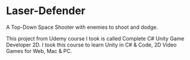 # Laser-Defender
A Top-Down Space Shooter with enemies to shoot and dodge.

This project from Udemy course I took is called Complete C# Unity Game Developer 2D. I took this course to learn Unity in C# & Code, 2D Video Games for Web, Mac & PC.
